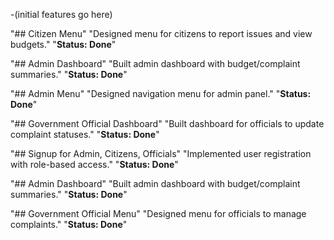 -(initial features go here)

"## Citizen Menu" 
"Designed menu for citizens to report issues and view budgets." 
"**Status: Done**" 

"## Admin Dashboard" 
"Built admin dashboard with budget/complaint summaries." 
"**Status: Done**" 
 
"## Admin Menu" 
"Designed navigation menu for admin panel." 
"**Status: Done**" 

"## Government Official Dashboard" 
"Built dashboard for officials to update complaint statuses." 
"**Status: Done**"  

"## Signup for Admin, Citizens, Officials" 
"Implemented user registration with role-based access." 
"**Status: Done**" 

"## Admin Dashboard" 
"Built admin dashboard with budget/complaint summaries." 
"**Status: Done**" 

"## Government Official Menu" 
"Designed menu for officials to manage complaints." 
"**Status: Done**" 
 
